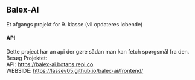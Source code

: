 ## Balex-AI

Et afgangs projekt for 9. klasse (vil opdateres løbende)

#### API

Dette project har an api der gøre sådan man kan fetch spørgsmål fra den. <br>
Besøg Projektet: <br>
API: https://balex-ai.botaps.repl.co <br>
WEBSIDE: https://lassev05.github.io/balex-ai/frontend/ <br>
